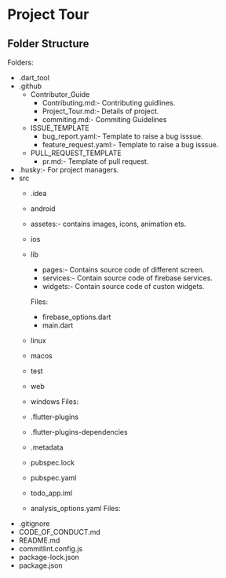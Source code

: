 # Project Tour

## Folder Structure
Folders:
* .dart_tool
* .github
    * Contributor_Guide
        * Contributing.md:- Contributing guidlines.
        * Project_Tour.md:- Details of project.
        * commiting.md:- Commiting Guidelines
    * ISSUE_TEMPLATE
        * bug_report.yaml:- Template to raise a bug isssue.
        * feature_request.yaml:- Template to raise a bug isssue.
    * PULL_REQUEST_TEMPLATE
        * pr.md:- Template of pull request.
* .husky:- For project managers.
* src
    * .idea
    * android
    * assetes:- contains images, icons, animation ets.
    * ios
    * lib
        * pages:- Contains source code of different screen.
        * services:- Contain source code of firebase services. 
        * widgets:- Contain source code of  custon widgets.
        
        Files:
        * firebase_options.dart
        * main.dart
    * linux
    * macos
    * test 
    * web
    * windows
    Files:
    * .flutter-plugins
    * .flutter-plugins-dependencies
    * .metadata
    * pubspec.lock
    * pubspec.yaml
    * todo_app.iml
    * analysis_options.yaml
Files:
* .gitignore
* CODE_OF_CONDUCT.md
* README.md
* commitlint.config.js
* package-lock.json
* package.json

